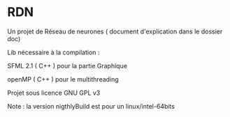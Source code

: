 RDN
===

Un projet de Réseau de neurones ( document d'explication dans le dossier doc)



Lib nécessaire à la compilation : 

SFML 2.1 ( C++ ) pour la partie Graphique

openMP ( C++ ) pour le multithreading


Projet sous licence GNU GPL v3


Note : la version nigthlyBuild est pour un linux/intel-64bits
